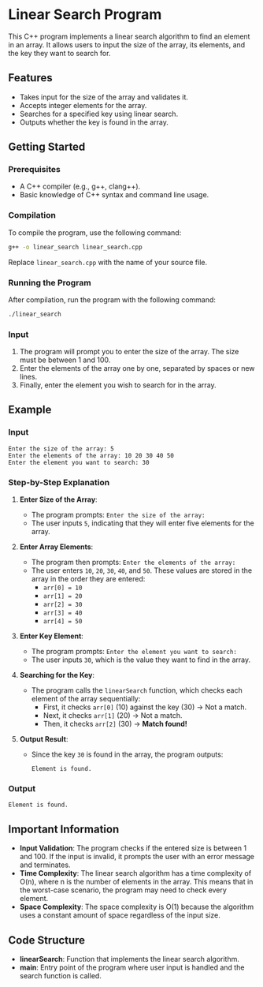 # Linear Search Program

This C++ program implements a linear search algorithm to find an element in an array. It allows users to input the size of the array, its elements, and the key they want to search for.

## Features

- Takes input for the size of the array and validates it.
- Accepts integer elements for the array.
- Searches for a specified key using linear search.
- Outputs whether the key is found in the array.

## Getting Started

### Prerequisites

- A C++ compiler (e.g., g++, clang++).
- Basic knowledge of C++ syntax and command line usage.

### Compilation

To compile the program, use the following command:

```bash
g++ -o linear_search linear_search.cpp
```

Replace `linear_search.cpp` with the name of your source file.

### Running the Program

After compilation, run the program with the following command:

```bash
./linear_search
```

### Input

1. The program will prompt you to enter the size of the array. The size must be between 1 and 100.
2. Enter the elements of the array one by one, separated by spaces or new lines.
3. Finally, enter the element you wish to search for in the array.

## Example

### Input

```
Enter the size of the array: 5
Enter the elements of the array: 10 20 30 40 50
Enter the element you want to search: 30
```

### Step-by-Step Explanation

1. **Enter Size of the Array**: 
   - The program prompts: `Enter the size of the array:`
   - The user inputs `5`, indicating that they will enter five elements for the array.

2. **Enter Array Elements**: 
   - The program then prompts: `Enter the elements of the array:`
   - The user enters `10`, `20`, `30`, `40`, and `50`. These values are stored in the array in the order they are entered:
     - `arr[0] = 10`
     - `arr[1] = 20`
     - `arr[2] = 30`
     - `arr[3] = 40`
     - `arr[4] = 50`

3. **Enter Key Element**:
   - The program prompts: `Enter the element you want to search:`
   - The user inputs `30`, which is the value they want to find in the array.

4. **Searching for the Key**:
   - The program calls the `linearSearch` function, which checks each element of the array sequentially:
     - First, it checks `arr[0]` (10) against the key (30) → Not a match.
     - Next, it checks `arr[1]` (20) → Not a match.
     - Then, it checks `arr[2]` (30) → **Match found!**

5. **Output Result**:
   - Since the key `30` is found in the array, the program outputs:
     ```
     Element is found.
     ```

### Output

```
Element is found.
```

## Important Information

- **Input Validation**: The program checks if the entered size is between 1 and 100. If the input is invalid, it prompts the user with an error message and terminates.
- **Time Complexity**: The linear search algorithm has a time complexity of O(n), where n is the number of elements in the array. This means that in the worst-case scenario, the program may need to check every element.
- **Space Complexity**: The space complexity is O(1) because the algorithm uses a constant amount of space regardless of the input size.

## Code Structure

- **linearSearch**: Function that implements the linear search algorithm.
- **main**: Entry point of the program where user input is handled and the search function is called.
